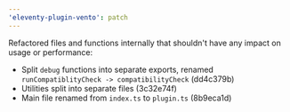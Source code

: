```yaml
---
'eleventy-plugin-vento': patch
---
```


Refactored files and functions internally that shouldn't have any impact on usage or performance:

- Split `debug` functions into separate exports, renamed `runCompatiblityCheck -> compatibilityCheck` (dd4c379b)
- Utilities split into separate files (3c32e74f)
- Main file renamed from `index.ts` to `plugin.ts` (8b9eca1d)
